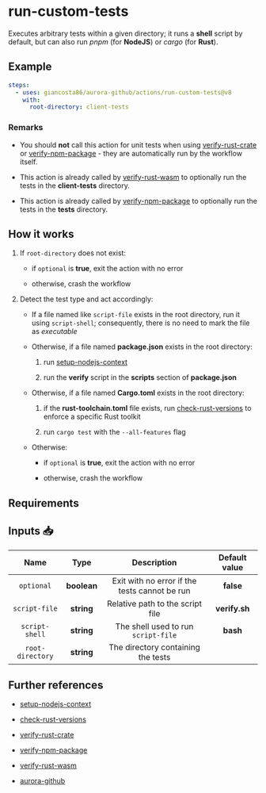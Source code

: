 # run-custom-tests

Executes arbitrary tests within a given directory; it runs a **shell** script by default, but can also run _pnpm_ (for **NodeJS**) or _cargo_ (for **Rust**).

## Example

```yaml
steps:
  - uses: giancosta86/aurora-github/actions/run-custom-tests@v8
    with:
      root-directory: client-tests
```

### Remarks

- You should **not** call this action for unit tests when using [verify-rust-crate](../verify-rust-crate/README.md) or [verify-npm-package](../verify-npm-package/README.md) - they are automatically run by the workflow itself.

- This action is already called by [verify-rust-wasm](../verify-rust-wasm/README.md) to optionally run the tests in the **client-tests** directory.

- This action is already called by [verify-npm-package](../verify-npm-package/README.md) to optionally run the tests in the **tests** directory.

## How it works

1. If `root-directory` does not exist:

   - if `optional` is **true**, exit the action with no error

   - otherwise, crash the workflow

1. Detect the test type and act accordingly:

   - If a file named like `script-file` exists in the root directory, run it using `script-shell`; consequently, there is no need to mark the file as _executable_

   - Otherwise, if a file named **package.json** exists in the root directory:

     1. run [setup-nodejs-context](../setup-nodejs-context/README.md)

     1. run the **verify** script in the **scripts** section of **package.json**

   - Otherwise, if a file named **Cargo.toml** exists in the root directory:

     1. if the **rust-toolchain.toml** file exists, run [check-rust-versions](../check-rust-versions/README.md) to enforce a specific Rust toolkit

     1. run `cargo test` with the `--all-features` flag

   - Otherwise:

     - if `optional` is **true**, exit the action with no error

     - otherwise, crash the workflow

## Requirements

## Inputs 📥

|       Name       |    Type     |                  Description                  | Default value |
| :--------------: | :---------: | :-------------------------------------------: | :-----------: |
|    `optional`    | **boolean** | Exit with no error if the tests cannot be run |   **false**   |
|  `script-file`   | **string**  |       Relative path to the script file        | **verify.sh** |
|  `script-shell`  | **string**  |      The shell used to run `script-file`      |   **bash**    |
| `root-directory` | **string**  |      The directory containing the tests       |               |

## Further references

- [setup-nodejs-context](../setup-nodejs-context/README.md)

- [check-rust-versions](../check-rust-versions/README.md)

- [verify-rust-crate](../verify-rust-crate/README.md)

- [verify-npm-package](../verify-npm-package/README.md)

- [verify-rust-wasm](../verify-rust-wasm/README.md)

- [aurora-github](../../README.md)
